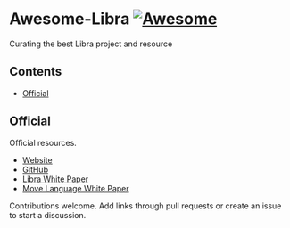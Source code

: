 # Awesome-Libra [![Awesome](https://awesome.re/badge.svg)](https://awesome.re)

Curating the best Libra project and resource

## Contents

- [Official](#official)

## Official

Official resources.


- [Website](https://libra.org/)
- [GitHub](https://github.com/libra)
- [Libra White Paper](https://libra.org/en-US/white-paper/)
- [Move Language White Paper](https://developers.libra.org/docs/assets/papers/libra-move-a-language-with-programmable-resources.pdf)

<p>Contributions welcome. Add links through pull requests or create an issue to start a discussion.</p>
